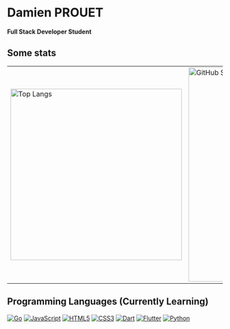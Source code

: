 # Damien PROUET
**Full Stack Developer Student**

## Some stats
<table>
  <tr>
    <td>
      <!-- First image: Top Languages -->
      <img src="https://github-readme-stats.vercel.app/api/top-langs/?username=Golden76z&layout=compact&langs_count=6&theme=tokyonight&hide_border=true&bg_color=0000" alt="Top Langs" width="400"/>
    </td>
    <td>
      <!-- Second image: GitHub Streak -->
      <a href="https://git.io/streak-stats">
        <img src="https://github-readme-streak-stats.herokuapp.com?user=Golden76z&hide_border=true&locale=fr&background=0d1117&ring=52BFEA&stroke=52BFEA&fire=52BFEA&sideNums=FFFFFF&currStreakLabel=FFFFFF&sideLabels=FFFFFF&dates=FFFFFF&currStreakNum=FFFFFF" alt="GitHub Streak" width="500"/>
      </a>
    </td>
  </tr>
</table>


## Programming Languages (Currently Learning)
[![Go](https://img.shields.io/badge/-Go-00ADD8?&logo=Go&logoColor=ffffff&style=for-the-badge)](https://golang.org/)
[![JavaScript](https://img.shields.io/badge/-JavaScript-F7DF1E?&logo=JavaScript&logoColor=000000&style=for-the-badge)](https://developer.mozilla.org/en-US/docs/Web/JavaScript)
[![HTML5](https://img.shields.io/badge/-HTML5-E34F26?&logo=HTML5&logoColor=ffffff&style=for-the-badge)](https://www.w3.org/html/)
[![CSS3](https://img.shields.io/badge/-CSS3-1572B6?&logo=CSS3&logoColor=ffffff&style=for-the-badge)](https://developer.mozilla.org/fr/docs/Web/CSS)
[![Dart](https://img.shields.io/badge/-Dart-0175C2?&logo=Dart&logoColor=ffffff&style=for-the-badge)](https://dart.dev/)
[![Flutter](https://img.shields.io/badge/-Flutter-02569B?&logo=Flutter&logoColor=ffffff&style=for-the-badge)](https://flutter.dev/)
[![Python](https://img.shields.io/badge/-Python-3776AB?&logo=Python&logoColor=ffffff&style=for-the-badge)](https://www.python.org/)

<!--
**Golden76z/Golden76z** is a ✨ _special_ ✨ repository because its `README.md` (this file) appears on your GitHub profile.

Here are some ideas to get you started:

- 🔭 I’m currently working on ...
- 🌱 I’m currently learning ...
- 👯 I’m looking to collaborate on ...
- 🤔 I’m looking for help with ...
- 💬 Ask me about ...
- 📫 How to reach me: ...
- 😄 Pronouns: ...
- ⚡ Fun fact: ...
-->

